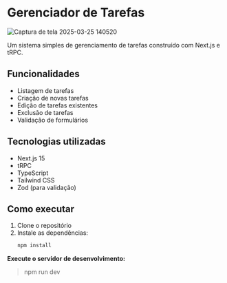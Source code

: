 # Gerenciador de Tarefas
![Captura de tela 2025-03-25 140520](https://github.com/user-attachments/assets/5a3f7022-62f7-4b63-8a8f-3438d846ea5e)

Um sistema simples de gerenciamento de tarefas construído com Next.js e tRPC.

## Funcionalidades

- Listagem de tarefas
- Criação de novas tarefas
- Edição de tarefas existentes
- Exclusão de tarefas
- Validação de formulários

## Tecnologias utilizadas

- Next.js 15
- tRPC
- TypeScript
- Tailwind CSS
- Zod (para validação)

## Como executar

1. Clone o repositório
2. Instale as dependências:
   ```bash
   npm install

**Execute o servidor de desenvolvimento:**
>
>
>   npm run dev
